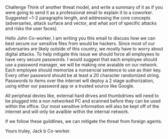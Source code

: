 Challenge
Think of another threat model, and write a summary of it as if you were going to send it as a professional email to explain it to a coworker. Suggested ~1-2 paragraphs length, and addressing the core concepts (adversaries, attack surface and vector, and what sort of specific attacks and risks the user faces).

Hello John Co-worker,   I am writing you this email to discuss how we can best secure our sensitive files from would be hackers.  Since most of our adversaries are likely outside of this country, we mostly have to worry about digital attacks.  To help mitigate this issue we should force all employees to have very secure passwords.  I would suggest that each employee should use a password manager, we will be making one avaiable on our network.  Each employee should memorize a nonsencial sentence to use as their key.  Every other password should be at least a 20 character randomized string.  Passwords to items over the internet will deploy a 2 stage authorization, using either our password app or a trusted source like Google.

All peripheal devies like, external hard drives and thumbdrives will need to be plugged into a non networked PC and scanned before they can be used within the office.  Our most sensitive information will also be kept off of the internet and will only be availble within the internal network.

If we follow these guildlines, we can mitigate the threat from foreign agents.

Yours truley, Jack b Co-worker.